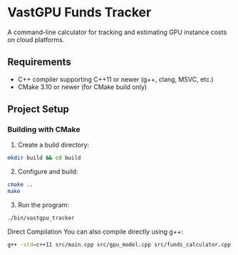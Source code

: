 # VastGPU Funds Tracker

A command-line calculator for tracking and estimating GPU instance costs on cloud platforms.


## Requirements
- C++ compiler supporting C++11 or newer (g++, clang, MSVC, etc.)
- CMake 3.10 or newer (for CMake build only)


## Project Setup



### Building with CMake

1. Create a build directory:
```bash
mkdir build && cd build
```

2. Configure and build:
```bash
cmake ..
make
```

3. Run the program:
```bash
./bin/vastgpu_tracker
```

Direct Compilation
You can also compile directly using g++:
```bash
g++ -std=c++11 src/main.cpp src/gpu_model.cpp src/funds_calculator.cpp -I src -o vastgpu_tracker
```




